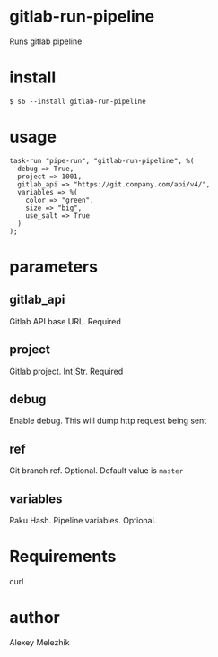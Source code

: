 # gitlab-run-pipeline

Runs gitlab pipeline

# install

    $ s6 --install gitlab-run-pipeline

# usage

    task-run "pipe-run", "gitlab-run-pipeline", %(
      debug => True,
      project => 1001,
      gitlab_api => "https://git.company.com/api/v4/",
      variables => %(
        color => "green",
        size => "big",
        use_salt => True
      )
    );
  
# parameters

## gitlab_api

Gitlab API base URL. Required

## project

Gitlab project. Int|Str. Required

## debug

Enable debug. This will dump http request being sent

## ref

Git branch ref. Optional. Default value is `master`

## variables

Raku Hash. Pipeline variables. Optional.

# Requirements

curl

# author

Alexey Melezhik


